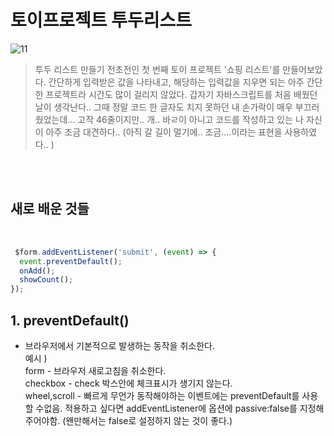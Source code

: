 # 토이프로젝트 투두리스트


![11](https://user-images.githubusercontent.com/127499117/236602730-4e93dd68-97fb-4f09-a666-8180f1153a5a.gif)


> 투두 리스트 만들기 전초전인 첫 번째 토이 프로젝트 '쇼핑 리스트'를 만들어보았다. 간단하게 입력받은 값을 나타내고, 해당하는 입력값을 지우면 되는 아주 간단한 프로젝트라 시간도 많이 걸리지 않았다. 갑자기 자바스크립트를 처음 배웠던 날이 생각난다.. 그때 정말 코드 한 글자도 치지 못하던 내 손가락이 매우 부끄러웠었는데... 고작 46줄이지만.. 개.. 바ㄹ이 아니고 코드를 작성하고 있는 나 자신이 아주 조금 대견하다.. (아직 갈 길이 멀기에.. 조금....이라는 표현을 사용하였다.. ) 

<br/>
<br/>

## 새로 배운 것들

 <br/>

```js
 $form.addEventListener('submit', (event) => {
  event.preventDefault();
  onAdd();
  showCount();
});


```

## 1. preventDefault()

- 브라우저에서 기본적으로 발생하는 동작을 취소한다. <br/>
예시 ) <br/>
form - 브라우저 새로고침을 취소한다. <br/>
checkbox - check 박스안에 체크표시가 생기지 않는다. <br/>
wheel,scroll - 빠르게 무언가 동작해야하는 이벤트에는 preventDefault를 사용 할 수없음. 적용하고 싶다면 addEventListener에 옵션에 passive:false를 지정해주어야함. (왠만해서는 false로 설정하지 않는 것이 좋다.)


